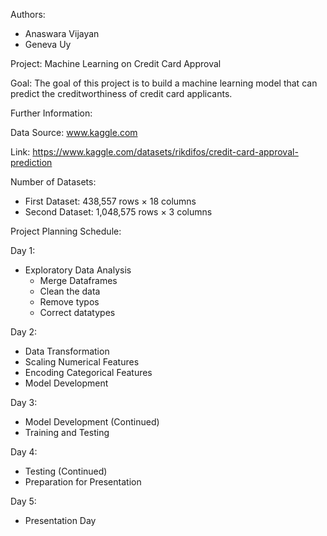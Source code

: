 
Authors:
- Anaswara Vijayan
- Geneva Uy

Project:
Machine Learning on Credit Card Approval

Goal:
The goal of this project is to build a machine learning model that can predict the creditworthiness of credit card applicants.

Further Information:

Data Source: www.kaggle.com

Link: https://www.kaggle.com/datasets/rikdifos/credit-card-approval-prediction

Number of Datasets:
- First Dataset: 438,557 rows × 18 columns
- Second Dataset: 1,048,575 rows × 3 columns

Project Planning Schedule:

Day 1:
- Exploratory Data Analysis
  - Merge Dataframes
  - Clean the data
  - Remove typos
  - Correct datatypes

Day 2:
- Data Transformation
- Scaling Numerical Features
- Encoding Categorical Features
- Model Development

Day 3:
- Model Development (Continued)
- Training and Testing

Day 4:
- Testing (Continued)
- Preparation for Presentation

Day 5:
- Presentation Day
